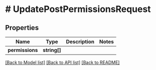 # # UpdatePostPermissionsRequest

## Properties

Name | Type | Description | Notes
------------ | ------------- | ------------- | -------------
**permissions** | **string[]** |  |

[[Back to Model list]](../../README.md#models) [[Back to API list]](../../README.md#endpoints) [[Back to README]](../../README.md)
